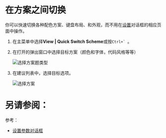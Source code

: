# 在方案之间切换


你可以快速切换各种配色方案、键盘布局、和外观，而不用在[设置](/参考/设置参数对话框/README.md)对话框的相应页面中操作。

1. 在主菜单中选择**View | Quick Switch Scheme**或按```Ctrl+` ```。
2. 在打开的弹出窗口中选择目标方案（颜色和字体，代码风格等等）

    ![选择方案题类型](http://image.jellychen.cn/uploads/2016/11/quickSwitchScheme.png)
    
3. 在建议列表中，选择目标选项。

    ![选择方案](http://image.jellychen.cn/uploads/2016/11/quickSwitchSchemeOptions.png)



# 另请参阅：

参考：

* [设置参数对话框](/参考/设置参数对话框/README.md)
